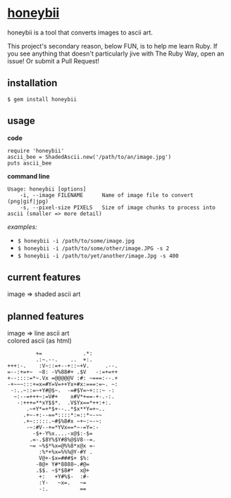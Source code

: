 [honeybii](http://honeybii.com)
==========

honeybii is a tool that converts images to ascii art.

This project's secondary reason, below FUN, is to help me learn Ruby. If you see anything that doesn't particularly jive with The Ruby Way, open an issue! Or submit a Pull Request!

installation
----------

`$ gem install honeybii`

usage
----------

**code**

    require 'honeybii'
    ascii_bee = ShadedAscii.new('/path/to/an/image.jpg')
    puts ascii_bee

**command line**

    Usage: honeybii [options]
        -i, --image FILENAME      Name of image file to convert (png|gif|jpg)
        -s, --pixel-size PIXELS   Size of image chunks to process into ascii (smaller => more detail)

_examples:_

- `$ honeybii -i /path/to/some/image.jpg`
- `$ honeybii -i /path/to/some/other/image.JPG -s 2`
- `$ honeybii -i /path/to/yet/another/image.Jpg -s 400`

current features
----------

image => shaded ascii art

planned features
----------

image => line ascii art  
colored ascii (as html)

             +=             .*:        
             .:~.--.    ..  +:.        
    +++:-.    :V~::=+--+::~+V.     .--.
    =--:+=+~  ~8: -V%88#+ .$V   -:=+=++
    +--::::=*~.Vx =@@@@@V :#: ~===:--.+
    -+~~~:::+=x=#Y=V=++Yx+#x:===:=~. ~:
     -:..~::=~+Y#@$~.  -=#$Y=~+:::~ -: 
      ~:--=+++~:=V#+    x#V*+==-+-.-:. 
       -:+++=**xY$$*.  .V$Yx==*++:+:.  
          .~+Y*=+*$+--..*$x**Y=+~..    
         .+~-+:--==*::::*:=::*~-~~     
         .+~:::::.~#$%8#x ~+~:~-~:     
          -~:#V--+=*YVx==*~-=Y=:-      
            -$+-Y%x....-x@$:-$=        
           .=-.$8Y%$Y#8%@$V8--=.       
           ~= ~%$*%x=@%%8*x@x =-       
              :%*+%x=%%%@Y-#Y .        
              V@+-$x=###$+ $%:         
             -8@+ Y#*8888~.#@=         
             .$$. ~$*$8#*  x@+         
              +:   +Y#%$-  :#-         
              :Y-   ~x=.   ~=          
              -:.          ==          

